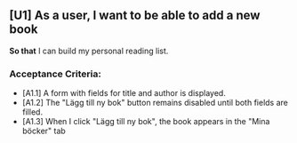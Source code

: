 ## [U1] As a user, I want to be able to add a new book
**So that** I can build my personal reading list.

### Acceptance Criteria:
- [A1.1] A form with fields for title and author is displayed.
- [A1.2] The "Lägg till ny bok" button remains disabled until both fields are filled.
- [A1.3] When I click "Lägg till ny bok", the book appears in the "Mina böcker" tab
